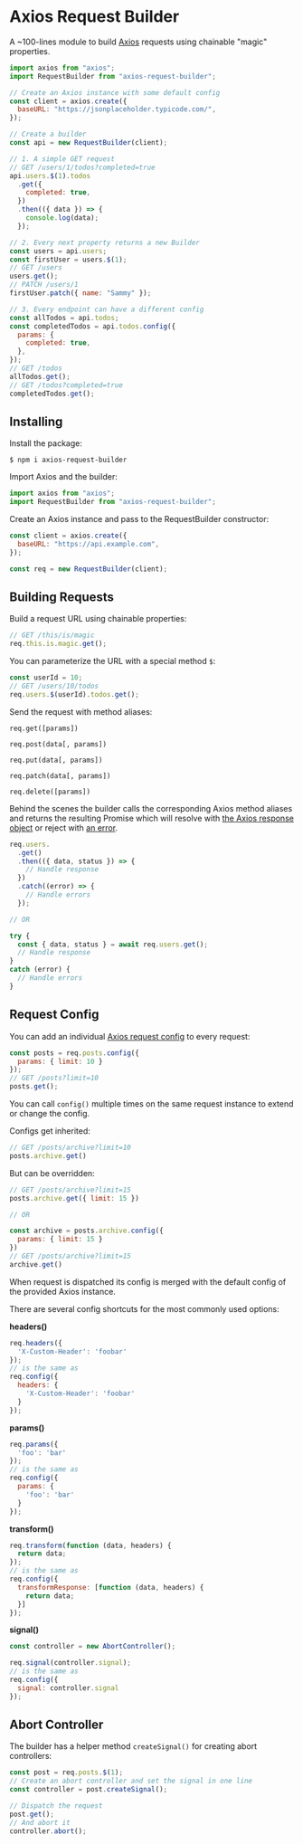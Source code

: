 # Axios Request Builder

A ~100-lines module to build [Axios](https://github.com/axios/axios) requests using chainable "magic" properties.

```js
import axios from "axios";
import RequestBuilder from "axios-request-builder";

// Create an Axios instance with some default config
const client = axios.create({
  baseURL: "https://jsonplaceholder.typicode.com/",
});

// Create a builder
const api = new RequestBuilder(client);

// 1. A simple GET request
// GET /users/1/todos?completed=true
api.users.$(1).todos
  .get({
    completed: true,
  })
  .then(({ data }) => {
    console.log(data);
  });

// 2. Every next property returns a new Builder
const users = api.users;
const firstUser = users.$(1);
// GET /users
users.get();
// PATCH /users/1
firstUser.patch({ name: "Sammy" });

// 3. Every endpoint can have a different config
const allTodos = api.todos;
const completedTodos = api.todos.config({
  params: {
    completed: true,
  },
});
// GET /todos
allTodos.get();
// GET /todos?completed=true
completedTodos.get();
```

## Installing

Install the package:

```
$ npm i axios-request-builder
```

Import Axios and the builder:

```js
import axios from "axios";
import RequestBuilder from "axios-request-builder";
```

Create an Axios instance and pass to the RequestBuilder constructor:

```js
const client = axios.create({
  baseURL: "https://api.example.com",
});

const req = new RequestBuilder(client);
```

## Building Requests

Build a request URL using chainable properties:

```js
// GET /this/is/magic
req.this.is.magic.get();
```

You can parameterize the URL with a special method `$`:

```js
const userId = 10;
// GET /users/10/todos
req.users.$(userId).todos.get();
```

Send the request with method aliases:

```
req.get([params])
```

```
req.post(data[, params])
```

```
req.put(data[, params])
```

```
req.patch(data[, params])
```

```
req.delete([params])
```

Behind the scenes the builder calls the corresponding Axios method aliases and returns the resulting Promise which will resolve with [the Axios response object](https://github.com/axios/axios#response-schema) or reject with [an error](https://github.com/axios/axios#handling-errors).

```js
req.users.
  .get()
  .then(({ data, status }) => {
    // Handle response
  })
  .catch((error) => {
    // Handle errors
  });

// OR

try {
  const { data, status } = await req.users.get();
  // Handle response
}
catch (error) {
  // Handle errors
}
```

## Request Config

You can add an individual [Axios request config](https://github.com/axios/axios#request-config) to every request:

```js
const posts = req.posts.config({
  params: { limit: 10 }
});
// GET /posts?limit=10
posts.get();
```

You can call `config()` multiple times on the same request instance to extend or change the config.

Configs get inherited:

```js
// GET /posts/archive?limit=10
posts.archive.get()
```

But can be overridden:

```js
// GET /posts/archive?limit=15
posts.archive.get({ limit: 15 })

// OR

const archive = posts.archive.config({
  params: { limit: 15 }
})
// GET /posts/archive?limit=15
archive.get()
```

When request is dispatched its config is merged with the default config of the provided Axios instance.

There are several config shortcuts for the most commonly used options:

**headers()**

```js
req.headers({
  'X-Custom-Header': 'foobar'
});
// is the same as
req.config({
  headers: {
    'X-Custom-Header': 'foobar'
  }
});
```

**params()**

```js
req.params({
  'foo': 'bar'
});
// is the same as
req.config({
  params: {
    'foo': 'bar'
  }
});
```

**transform()**

```js
req.transform(function (data, headers) {
  return data;
});
// is the same as
req.config({
  transformResponse: [function (data, headers) {
    return data; 
  }]
});
```

**signal()**

```js
const controller = new AbortController();

req.signal(controller.signal);
// is the same as
req.config({
  signal: controller.signal
});
```

## Abort Controller

The builder has a helper method `createSignal()` for creating abort controllers:

```js
const post = req.posts.$(1);
// Create an abort controller and set the signal in one line
const controller = post.createSignal();

// Dispatch the request
post.get();
// And abort it
controller.abort();
```